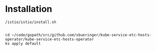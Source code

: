 

# Installation

````
/istio/istio/install.sh


cd ~/code/gopath/src/github.com/sbueringer/kube-service-etc-hosts-operator/kube-service-etc-hosts-operator
ks apply default


````